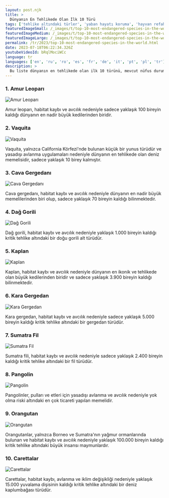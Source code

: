 ```yaml
---
layout: post.njk
title: >
  Dünyanın En Tehlikede Olan İlk 10 Türü
tags: ['tehlike altındaki türler', 'yaban hayatı koruma', 'hayvan refahı']
featuredImageSmall: /_images/t/top-10-most-endangered-species-in-the-world-cover-tr-small.webp
featuredImageMedium: /_images/t/top-10-most-endangered-species-in-the-world-cover-tr-medium.webp
featuredImageLarge: /_images/t/top-10-most-endangered-species-in-the-world-cover-tr-large.webp
permalink: /tr/2023/top-10-most-endangered-species-in-the-world.html
date: 2023-07-18T06:22:34.326Z
youtubeVideoId: bRqlMociWCc
language: tr
languages: ['en', 'ru', 'ro', 'es', 'fr', 'de', 'it', 'pt', 'pl', 'tr']
description: >
  Bu liste dünyanın en tehlikede olan ilk 10 türünü, mevcut nüfus durumlarını ve gerilemelerinin nedenlerini vurgulamaktadır.
---
```


### 1. Amur Leoparı

![Amur Leoparı](/_images/c/cc3a11b251491956211ed376dc2fb2dc-medium.webp)

Amur leoparı, habitat kaybı ve avcılık nedeniyle sadece yaklaşık 100 bireyin kaldığı dünyanın en nadir büyük kedilerinden biridir.

### 2. Vaquita

![Vaquita](/_images/d/d5fe3d2e527448a3e29d4c8637a333de-medium.webp)

Vaquita, yalnızca California Körfezi'nde bulunan küçük bir yunus türüdür ve yasadışı avlanma uygulamaları nedeniyle dünyanın en tehlikede olan deniz memelisidir, sadece yaklaşık 10 birey kalmıştır.

### 3. Cava Gergedanı

![Cava Gergedanı](/_images/3/3ca669e528785c1549784ee5cc7cd6e6-medium.webp)

Cava gergedanı, habitat kaybı ve avcılık nedeniyle dünyanın en nadir büyük memelilerinden biri olup, sadece yaklaşık 70 bireyin kaldığı bilinmektedir.

### 4. Dağ Gorili

![Dağ Gorili](/_images/f/fa8004b0ece46fd39f8eb06a61c26a16-medium.webp)

Dağ gorili, habitat kaybı ve avcılık nedeniyle yaklaşık 1.000 bireyin kaldığı kritik tehlike altındaki bir doğu gorili alt türüdür.

### 5. Kaplan

![Kaplan](/_images/a/a3cf49dc2a4817e8ca1250723a4a5862-medium.webp)

Kaplan, habitat kaybı ve avcılık nedeniyle dünyanın en ikonik ve tehlikede olan büyük kedilerinden biridir ve sadece yaklaşık 3.900 bireyin kaldığı bilinmektedir.

### 6. Kara Gergedan

![Kara Gergedan](/_images/0/0942e9a05a323d267a1ecab58aaf93f0-medium.webp)

Kara gergedan, habitat kaybı ve avcılık nedeniyle sadece yaklaşık 5.000 bireyin kaldığı kritik tehlike altındaki bir gergedan türüdür.

### 7. Sumatra Fil

![Sumatra Fil](/_images/a/a4d66fc0abcc5b7e0222cf5e791f6fe9-medium.webp)

Sumatra fili, habitat kaybı ve avcılık nedeniyle sadece yaklaşık 2.400 bireyin kaldığı kritik tehlike altındaki bir fil türüdür.

### 8. Pangolin

![Pangolin](/_images/4/4bb634f3057f62c027ef273596a820d5-medium.webp)

Pangolinler, pulları ve etleri için yasadışı avlanma ve avcılık nedeniyle yok olma riski altındaki en çok ticareti yapılan memelidir.

### 9. Orangutan

![Orangutan](/_images/c/cb2a1a4735ba90a0de8e425b4960aafb-medium.webp)

Orangutanlar, yalnızca Borneo ve Sumatra'nın yağmur ormanlarında bulunan ve habitat kaybı ve avcılık nedeniyle yaklaşık 100.000 bireyin kaldığı kritik tehlike altındaki büyük insansı maymunlardır.

### 10. Carettalar

![Carettalar](/_images/d/d9bab50fc8d90bf22573918dc45a4551-medium.webp)

Carettalar, habitat kaybı, avlanma ve iklim değişikliği nedeniyle yaklaşık 15.000 yuvalama dişisinin kaldığı kritik tehlike altındaki bir deniz kaplumbağası türüdür.

